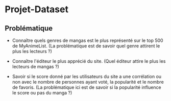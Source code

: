 # Projet-Dataset

## Problématique 

- Connaître quels genres de mangas est le plus représenté sur le top 500 de MyAnimeList.
(La problématique est de savoir quel genre attirent le plus les lecteurs ?)

- Connaître l'éditeur le plus apprécié du site.
(Quel éditeur attire le plus les lecteurs de mangas ?)

- Savoir si le score donné par les utilisateurs du site a une corrélation ou non avec le nombre de personnes ayant voté, la popularité et le nombre de favoris.
(La problématique ici est de savoir si la popularité influence le score ou pas du manga ?)



